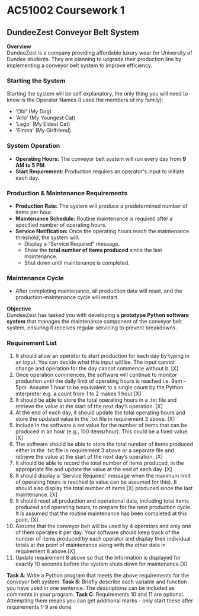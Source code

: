 # AC51002 Coursework 1

## DundeeZest Conveyor Belt System

**Overview**  
DundeeZest is a company providing affordable luxury wear for University of Dundee students. They are planning to upgrade their production line by implementing a conveyor belt system to improve efficiency.

### Starting the System

Starting the system will be self explanatory, the only thing you will need to know is the Operator Names (I used the members of my family):

- 'Obi' (My Dog)
- 'Arlo' (My Youngest Cat)
- 'Lego' (My Eldest Cat)
- 'Emma' (My Girlfriend)

### **System Operation**

- **Operating Hours:** The conveyor belt system will run every day from **9 AM to 5 PM**.
- **Start Requirement:** Production requires an operator's input to initiate each day.

### **Production & Maintenance Requirements**

- **Production Rate:** The system will produce a predetermined number of items per hour.
- **Maintenance Schedule:** Routine maintenance is required after a specified number of operating hours.
- **Service Notification:** Once the operating hours reach the maintenance threshold, the system will:
  - Display a “Service Required” message.
  - Show the **total number of items produced** since the last maintenance.
  - Shut down until maintenance is completed.

### **Maintenance Cycle**

- After completing maintenance, all production data will reset, and the production-maintenance cycle will restart.

**Objective**  
DundeeZest has tasked you with developing a **prototype Python software system** that manages the maintenance component of the conveyor belt system, ensuring it receives regular servicing to prevent breakdowns.

### Requirement List

1. It should allow an operator to start production for each day by typing in an input. You can decide
   what this input will be. The input cannot change and operation for the day cannot commence
   without it. [X]
2. Once operation commences, the software will continue to monitor production until the daily
   limit of operating hours is reached i.e. 9am – 5pm. Assume 1 hour to be equivalent to a single
   count by the Python interpreter e.g. a count from 1 to 2 makes 1 hour.[X]
3. It should be able to store the total operating hours in a .txt file and retrieve the value at the start
   of the next day’s operation. [X]
4. At the end of each day, it should update the total operating hours and store the updated value
   in the .txt file in requirement 3 above. [X]
5. Include in the software a set value for the number of items that can be produced in an hour (e.g.,
   100 items/hour). This could be a fixed value. [X]
6. The software should be able to store the total number of items produced either in the .txt file in
   requirement 3 above or a separate file and retrieve the value at the start of the next day’s
   operation. [X]
7. It should be able to record the total number of items produced, in the appropriate file and
   update the value at the end of each day. [X]
8. It should display a 'Service Required' message when the maximum limit of operating hours is
   reached (a value can be assumed for this). It should also display the total number of items [X]
   produced since the last maintenance. [X]
9. It should reset all production and operational data, including total items produced and
   operating hours, to prepare for the next production cycle. It is assumed that the routine
   maintenance has been completed at this point. [X]
10. Assume that the conveyor belt will be used by 4 operators and only one of them operates it per
    day. Your software should keep track of the number of items produced by each operator and
    display their individual totals at the point of maintenance along with the other data in
    requirement 8 above.[X]
11. Update requirement 8 above so that the information is displayed for exactly 10 seconds before
    the system shuts down for maintenance.[X]

**Task A**: Write a Python program that meets the above requirements for the conveyor belt system.
**Task B**: Briefly describe each variable and function you have used in one sentence. The descriptions can
be included as comments in your program.
**Task C**: Requirements 10 and 11 are optional. Attempting them means you can get additional marks - only start these after requirements 1-9 are done
